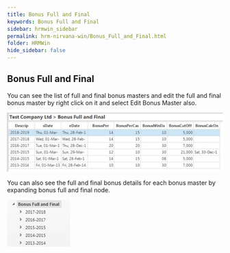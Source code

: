 ```yaml
---
title: Bonus Full and Final
keywords: Bonus Full and Final
sidebar: hrmwin_sidebar
permalink: hrm-nirvana-win/Bonus_Full_and_Final.html
folder: HRMWin   
hide_sidebar: false
---
```


## Bonus Full and Final

You can see the list of full and final bonus masters and edit the full and final bonus master by right click on it and select Edit Bonus Master also.

![](/images/bonusfullandfinal.jpg)

You can also see the full and final bonus details for each bonus master by expanding bonus full and final node.

![](/images/bonusfullandfinaldetails.jpg)